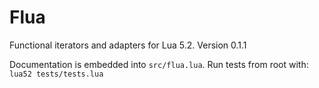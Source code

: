 # Flua

Functional iterators and adapters for Lua 5.2.
Version 0.1.1

Documentation is embedded into `src/flua.lua`.
Run tests from root with: `lua52 tests/tests.lua`
